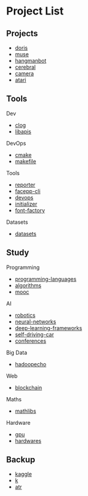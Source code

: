 Project List
=================================

Projects
-----------------------

- [doris](https://github.com/kwailamchan/doris)
- [muse](https://github.com/kwailamchan/muse)
- [hangmanbot](https://github.com/kwailamchan/hangmanbot)
- [cerebral](https://github.com/kwailamchan/cerebral.git)
- [camera](https://github.com/kwailamchan/camera.git)
- [atari](https://github.com/kwailamchan/atari)


Tools
-----------------------

Dev

- [clog](https://github.com/kwailamchan/clog)
- [libapis](https://github.com/kwailamchan/libapis)

DevOps

- [cmake](https://github.com/kwailamchan/cmake)
- [makefile](https://github.com/kwailamchan/makefile)

Tools

- [reporter](https://github.com/kwailamchan/reporter)
- [facepp-cli](https://github.com/kwailamchan/facepp-cli)
- [devops](https://github.com/kwailamchan/devops)
- [initializer](https://github.com/kwailamchan/initializer)
- [font-factory](https://github.com/kwailamchan/font-factory)

Datasets

- [datasets](https://github.com/kwailamchan/datasets)

Study
-----------------------

Programming

- [programming-languages](https://github.com/kwailamchan/programming-languages)
- [algorithms](https://github.com/kwailamchan/algorithms)
- [mooc](https://github.com/kwailamchan/mooc)

AI

- [robotics](https://github.com/kwailamchan/robotics)
- [neural-networks](https://github.com/kwailamchan/neural-networks)
- [deep-learning-frameworks](https://github.com/kwailamchan/deep-learning-frameworks)
- [self-driving-car](https://github.com/kwailamchan/self-driving-car.git)
- [conferences](https://github.com/kwailamchan/conferences)

Big Data

- [hadoopecho](https://github.com/kwailamchan/hadoopeco)

Web

- [blockchain](https://github.com/kwailamchan/blockchain)

Maths

- [mathlibs](https://github.com/kwailamchan/mathlibs)

Hardware

- [gpu](https://github.com/kwailamchan/gpu)
- [hardwares](https://github.com/kwailamchan/hardwares)

Backup
-----------------------

- [kaggle](https://github.com/kwailamchan/kaggle)
- [k](https://github.com/kwailamchan/k)
- [atr](https://github.com/kwailamchan/atr)
